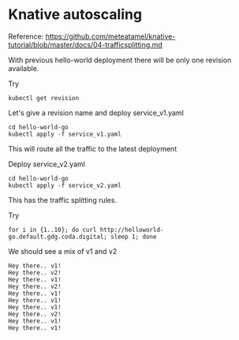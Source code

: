 # Knative autoscaling

Reference: https://github.com/meteatamel/knative-tutorial/blob/master/docs/04-trafficsplitting.md

With previous hello-world deployment there will be only one revision available.

Try
```shell
kubectl get revision
```

Let's give a revision name and deploy service_v1.yaml
```shell
cd hello-world-go
kubectl apply -f service_v1.yaml
```
This will route all the traffic to the latest deployment

Deploy service_v2.yaml
```shell
cd hello-world-go
kubectl apply -f service_v2.yaml
```
This has the traffic splitting rules.

Try
```shell
for i in {1..10}; do curl http://helloworld-go.default.gdg.coda.digital; sleep 1; done
```
We should see a mix of v1 and v2
```
Hey there.. v1!
Hey there.. v2!
Hey there.. v1!
Hey there.. v2!
Hey there.. v1!
Hey there.. v1!
Hey there.. v1!
Hey there.. v2!
Hey there.. v1!
Hey there.. v1!
```